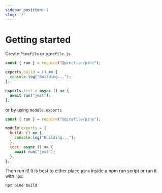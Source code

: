 ```yaml
---
sidebar_position: 1
slug: '/'
---
```


# Getting started

Create `Pinefile` or `pinefile.js`

```js
const { run } = require("@pinefile/pine");

exports.build = () => {
  console.log("Building...");
};

exports.test = async () => {
  await run("jest");
};
```

or by using `module.exports`

```js
const { run } = require("@pinefile/pine");

module.exports = {
  build: () => {
    console.log("Building...");
  },
  test: async () => {
    await run("jest");
  },
};
```

Then run it! It is best to either place `pine` inside a npm run script or run it with `npx`:

```
npx pine build
```

